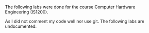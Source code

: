 The following labs were done for the course Computer Hardware Engineering (IS1200).

As I did not comment my code well nor use git. The following labs are undocumented.
